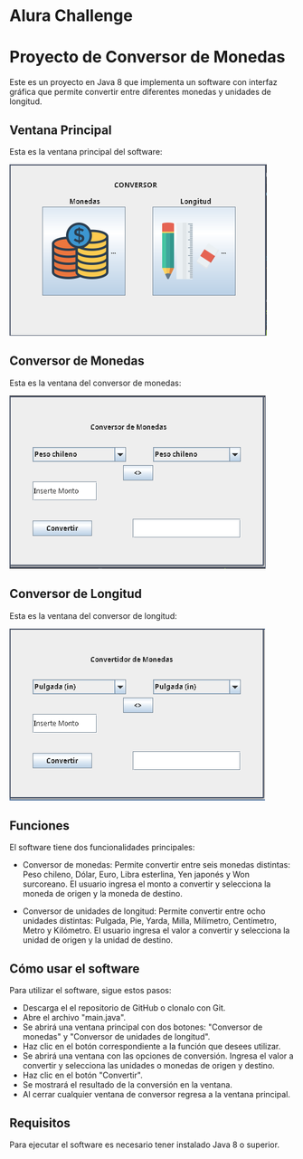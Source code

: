 # Alura Challenge

# Proyecto de Conversor de Monedas

Este es un proyecto en Java 8 que implementa un software con interfaz gráfica que permite convertir entre diferentes monedas y unidades de longitud.

## Ventana Principal

Esta es la ventana principal del software:

![Ventana Principal](/imagenes/ventanaprincipal.png)

## Conversor de Monedas

Esta es la ventana del conversor de monedas:

![Conversor de Monedas](/imagenes/conversormonedas.png)

## Conversor de Longitud

Esta es la ventana del conversor de longitud:

![Conversor de Longitud](/imagenes/conversorlongitud.png)

## Funciones

El software tiene dos funcionalidades principales:

* Conversor de monedas: Permite convertir entre seis monedas distintas: Peso chileno, Dólar, Euro, Libra esterlina, Yen japonés y Won surcoreano. El usuario ingresa el monto a convertir y selecciona la moneda de origen y la moneda de destino.

* Conversor de unidades de longitud: Permite convertir entre ocho unidades distintas: Pulgada, Pie, Yarda, Milla, Milímetro, Centímetro, Metro y Kilómetro. El usuario ingresa el valor a convertir y selecciona la unidad de origen y la unidad de destino.

## Cómo usar el software

Para utilizar el software, sigue estos pasos:

- Descarga el el repositorio de GitHub o clonalo con Git.
- Abre el archivo "main.java".
- Se abrirá una ventana principal con dos botones: "Conversor de monedas" y "Conversor de unidades de longitud".
- Haz clic en el botón correspondiente a la función que desees utilizar.
- Se abrirá una ventana con las opciones de conversión. Ingresa el valor a convertir y selecciona las unidades o monedas de origen y destino.
- Haz clic en el botón "Convertir".
- Se mostrará el resultado de la conversión en la ventana.
- Al cerrar cualquier ventana de conversor regresa a la ventana principal.

## Requisitos
Para ejecutar el software es necesario tener instalado Java 8 o superior.
